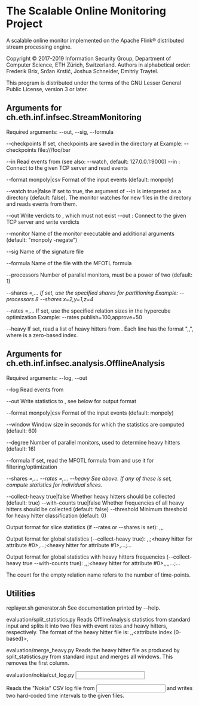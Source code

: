 The Scalable Online Monitoring Project
======================================

A scalable online monitor implemented on the Apache Flink® distributed stream
processing engine.

Copyright © 2017-2019 Information Security Group, Department of Computer
Science, ETH Zürich, Switzerland. Authors in alphabetical order: Frederik Brix,
Srđan Krstić, Joshua Schneider, Dmitriy Traytel.

This program is distributed under the terms of the GNU Lesser General Public
License, version 3 or later.


Arguments for ch.eth.inf.infsec.StreamMonitoring
------------------------------------------------

Required arguments: --out, --sig, --formula

--checkpoints <URI>         If set, checkpoints are saved in the directory at <URI>
                            Example: --checkpoints file:///foo/bar

--in <file>                 Read events from <file> (see also: --watch, default: 127.0.0.1:9000)
--in <host>:<port>          Connect to the given TCP server and read events

--format monpoly|csv        Format of the input events (default: monpoly)

--watch true|false          If set to true, the argument of --in is interpreted as a directory (default: false).
                            The monitor watches for new files in the directory and reads events from them.

--out <file>                Write verdicts to <file>, which must not exist
--out <host>:<port>         Connect to the given TCP server and write verdicts

--monitor <command>         Name of the monitor executable and additional arguments (default: "monpoly -negate")

--sig <file>                Name of the signature file

--formula <file>            Name of the file with the MFOTL formula

--processors <N>            Number of parallel monitors, must be a power of two (default: 1)

--shares <var>=<N>,...      If set, use the specified shares for partitioning
                            Example: --processors 8 --shares x=2,y=1,z=4

--rates <relation>=<N>,...  If set, use the specified relation sizes in the hypercube optimization
                            Example: --rates publish=100,approve=50

--heavy <file>              If set, read a list of heavy hitters from <file>.
                            Each line has the format "<relation>,<attribute>,<value>", where <attribute>
                            is a zero-based index.


Arguments for ch.eth.inf.infsec.analysis.OfflineAnalysis
--------------------------------------------------------

Required arguments: --log, --out

--log <file>                Read events from <file>

--out <file>                Write statistics to <file>, see below for output format

--format monpoly|csv        Format of the input events (default: monpoly)

--window <size>             Window size in seconds for which the statistics are computed (default: 60)

--degree <N>                Number of parallel monitors, used to determine heavy hitters (default: 16)

--formula <file>            If set, read the MFOTL formula from <file> and use it for filtering/optimization

--shares <var>=<N>,...
--rates <relation>=<N>,...
--heavy <file>              See above. If any of these is set, compute statistics for individual slices.

--collect-heavy true|false  Whether heavy hitters should be collected (default: true)
--with-counts true|false    Whether frequencies of all heavy hitters should be collected (default: false)
--threshold <N>             Minimum threshold for heavy hitter classification (default: 0)


Output format for slice statistics (if --rates or --shares is set):
<start time of window>,<slice id>,<relation>,<count>

Output format for global statistics (--collect-heavy true):
<start time of window>,<relation>,<count>;<heavy hitter for attribute #0>,...;<heavy hitter for attribute #1>,...;...

Output format for global statistics with heavy hitters frequencies (--collect-heavy true --with-counts true):
<start time of window>,<relation>,<count>;<heavy hitter for attribute #0>,<count>,<heavy hitter>,<count>,...;...

The count for the empty relation name refers to the number of time-points.


Utilities
---------

replayer.sh
generator.sh
    See documentation printed by --help.

evaluation/split_statistics.py <rates> <heavy>
    Reads OfflineAnalysis statistics from standard input and splits it into two files with event rates and heavy hitters, respectively.
    The format of the heavy hitter file is: <start time of window>,<relation>,<attribute index (0-based)>,<value>

evaluation/merge_heavy.py
    Reads the heavy hitter file as produced by split_statistics.py from standard input and merges all windows. This removes the first column.

evaluation/nokia/cut_log.py <input> <past output> <main output>
    Reads the "Nokia" CSV log file from <input> and writes two hard-coded time intervals to the given files.
